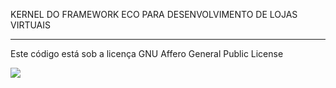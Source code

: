 KERNEL DO FRAMEWORK ECO PARA DESENVOLVIMENTO DE LOJAS VIRTUAIS<hr>

Este código está sob a licença GNU Affero General Public License   

<img src="https://www.gnu.org/graphics/agplv3-88x31.png">
